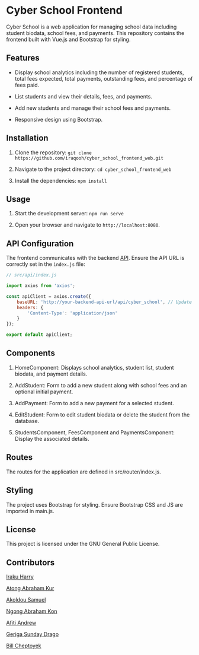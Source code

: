 # Cyber School Frontend

Cyber School is a web application for managing school data including student biodata, school fees, and payments. This repository contains the frontend built with Vue.js and Bootstrap for styling.

## Features

- Display school analytics including the number of registered students, total fees expected, total payments, outstanding fees, and percentage of fees paid.

- List students and view their details, fees, and payments.

- Add new students and manage their school fees and payments.

- Responsive design using Bootstrap.

## Installation

1. Clone the repository: ```git clone https://github.com/iraqooh/cyber_school_frontend_web.git```

2. Navigate to the project directory: ```cd cyber_school_frontend_web```

3. Install the dependencies: ```npm install```

## Usage

1. Start the development server: ```npm run serve```

2. Open your browser and navigate to `http://localhost:8080`.

## API Configuration

The frontend communicates with the backend [API](https://github.com/iraqooh/cyber_school_api). Ensure the API URL is correctly set in the `index.js` file:

```javascript
// src/api/index.js

import axios from 'axios';

const apiClient = axios.create({
    baseURL: 'http://your-backend-api-url/api/cyber_school', // Update with your backend API URL
    headers: {
        'Content-Type': 'application/json'
    }
});

export default apiClient;
```

## Components

1. HomeComponent: Displays school analytics, student list, student biodata, and payment details.

2. AddStudent: Form to add a new student along with school fees and an optional initial payment.

3. AddPayment: Form to add a new payment for a selected student.

4. EditStudent: Form to edit student biodata or delete the student from the database.

5. StudentsComponent, FeesComponent and PaymentsComponent: Display the associated details.

## Routes

The routes for the application are defined in src/router/index.js.

## Styling

The project uses Bootstrap for styling. Ensure Bootstrap CSS and JS are imported in main.js.

## License

This project is licensed under the GNU General Public License.

## Contributors

[Iraku Harry](https://github.com/iraqooh/)

[Atong Abraham Kur](https://github.com/Abram-MrRight)

[Akoldou Samuel](https://github.com/Akoldou)

[Ngong Abraham Kon](https://github.com/Ngongkon)

[Afiti Andrew](https://github.com/1efitiAnndrew)

[Geriga Sunday Drago](https://github.com/SundayDrago)

[Bill Cheptoyek](https://github.com/BILL-CHEPTOYEK)
